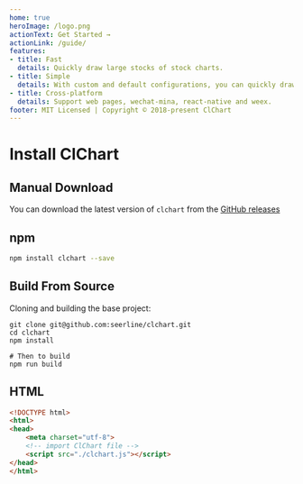 ```yaml
---
home: true
heroImage: /logo.png
actionText: Get Started →
actionLink: /guide/
features:
- title: Fast
  details: Quickly draw large stocks of stock charts.
- title: Simple
  details: With custom and default configurations, you can quickly draw professional stock charts using ClChart.
- title: Cross-platform
  details: Support web pages, wechat-mina, react-native and weex.
footer: MIT Licensed | Copyright © 2018-present ClChart
---
```


# Install ClChart

## Manual Download

You can download the latest version of `clchart` from the [GitHub releases](https://github.com/seerline/clchart/releases/latest)

## npm

```bash
npm install clchart --save
```

## Build From Source

Cloning and building the base project:

```shell
git clone git@github.com:seerline/clchart.git
cd clchart
npm install

# Then to build
npm run build
```

## HTML

```html
<!DOCTYPE html>
<html>
<head>
    <meta charset="utf-8">
    <!-- import ClChart file -->
    <script src="./clchart.js"></script>
</head>
</html>
```
